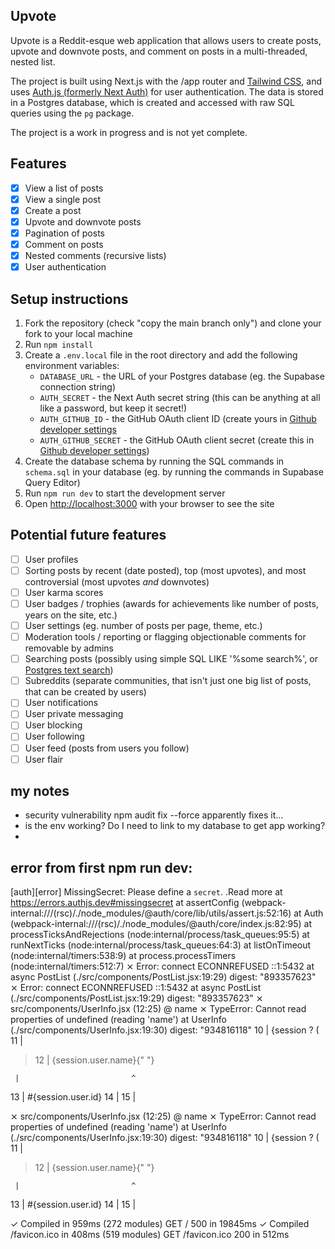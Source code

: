 ## Upvote

Upvote is a Reddit-esque web application that allows users to create posts, upvote and downvote posts, and comment on posts in a multi-threaded, nested list.

The project is built using Next.js with the /app router and [Tailwind CSS](https://tailwindcss.com/), and uses [Auth.js (formerly Next Auth)](https://authjs.dev/) for user authentication. The data is stored in a Postgres database, which is created and accessed with raw SQL queries using the `pg` package.

The project is a work in progress and is not yet complete.

## Features

- [x] View a list of posts
- [x] View a single post
- [x] Create a post
- [x] Upvote and downvote posts
- [x] Pagination of posts
- [x] Comment on posts
- [x] Nested comments (recursive lists)
- [x] User authentication

## Setup instructions

1. Fork the repository (check "copy the main branch only") and clone your fork to your local machine
2. Run `npm install`
3. Create a `.env.local` file in the root directory and add the following environment variables:
   - `DATABASE_URL` - the URL of your Postgres database (eg. the Supabase connection string)
   - `AUTH_SECRET` - the Next Auth secret string (this can be anything at all like a password, but keep it secret!)
   - `AUTH_GITHUB_ID` - the GitHub OAuth client ID (create yours in [Github developer settings](https://github.com/settings/developers)
   - `AUTH_GITHUB_SECRET` - the GitHub OAuth client secret (create this in [Github developer settings](https://github.com/settings/developers))
4. Create the database schema by running the SQL commands in `schema.sql` in your database (eg. by running the commands in Supabase Query Editor)
5. Run `npm run dev` to start the development server
6. Open [http://localhost:3000](http://localhost:3000) with your browser to see the site

## Potential future features

- [ ] User profiles
- [ ] Sorting posts by recent (date posted), top (most upvotes), and most controversial (most upvotes _and_ downvotes)
- [ ] User karma scores
- [ ] User badges / trophies (awards for achievements like number of posts, years on the site, etc.)
- [ ] User settings (eg. number of posts per page, theme, etc.)
- [ ] Moderation tools / reporting or flagging objectionable comments for removable by admins
- [ ] Searching posts (possibly using simple SQL LIKE '%some search%', or [Postgres text search](https://www.crunchydata.com/blog/postgres-full-text-search-a-search-engine-in-a-database))
- [ ] Subreddits (separate communities, that isn't just one big list of posts, that can be created by users)
- [ ] User notifications
- [ ] User private messaging
- [ ] User blocking
- [ ] User following
- [ ] User feed (posts from users you follow)
- [ ] User flair

## my notes

- security vulnerability npm audit fix --force apparently fixes it...
- is the env working? Do I need to link to my database to get app working?
-

## error from first npm run dev:

[auth][error] MissingSecret: Please define a `secret`. .Read more at https://errors.authjs.dev#missingsecret
at assertConfig (webpack-internal:///(rsc)/./node_modules/@auth/core/lib/utils/assert.js:52:16)
at Auth (webpack-internal:///(rsc)/./node_modules/@auth/core/index.js:82:95)
at processTicksAndRejections (node:internal/process/task_queues:95:5)
at runNextTicks (node:internal/process/task_queues:64:3)
at listOnTimeout (node:internal/timers:538:9)
at process.processTimers (node:internal/timers:512:7)
⨯ Error: connect ECONNREFUSED ::1:5432
at async PostList (./src/components/PostList.jsx:19:29)
digest: "893357623"
⨯ Error: connect ECONNREFUSED ::1:5432
at async PostList (./src/components/PostList.jsx:19:29)
digest: "893357623"
⨯ src/components/UserInfo.jsx (12:25) @ name
⨯ TypeError: Cannot read properties of undefined (reading 'name')
at UserInfo (./src/components/UserInfo.jsx:19:30)
digest: "934816118"
10 | {session ? (
11 | <div>

> 12 | {session.user.name}{" "}

     |                         ^

13 | <span className="text-xs text-zinc-400 mr-3">#{session.user.id}</span>
14 | <LogoutButton />
15 | </div>
⨯ src/components/UserInfo.jsx (12:25) @ name
⨯ TypeError: Cannot read properties of undefined (reading 'name')
at UserInfo (./src/components/UserInfo.jsx:19:30)
digest: "934816118"
10 | {session ? (
11 | <div>

> 12 | {session.user.name}{" "}

     |                         ^

13 | <span className="text-xs text-zinc-400 mr-3">#{session.user.id}</span>
14 | <LogoutButton />
15 | </div>
✓ Compiled in 959ms (272 modules)
GET / 500 in 19845ms
✓ Compiled /favicon.ico in 408ms (519 modules)
GET /favicon.ico 200 in 512ms
